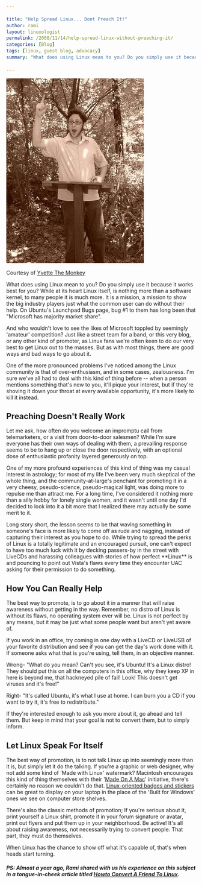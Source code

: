 ```yaml
---

title: "Help Spread Linux... Dont Preach It!"
author: rami
layout: linuxologist 
permalink: /2008/11/14/help-spread-linux-without-preaching-it/
categories: [Blog]
tags: [linux, guest blog, advocacy]
summary: "What does using Linux mean to you? Do you simply use it because it works best for you? While at its heart Linux itself, is nothing more than a software kernel, to many people it is much more. It is a mission, a mission to show the big industry players just what the common user can do without their help. On Ubuntu's Launchpad Bugs page, bug #1 to them has long been that 'Microsoft has majority market share'."

---
```


![Preaching Linux](/assets/images/content/blog/preaching-linux.jpg)

Courtesy of [Yvette The Monkey](http://www.flickr.com/photos/mustardseedz/2001893348/)

What does using Linux mean to you? Do you simply use it because it works best for you? While at its heart Linux itself, is nothing more than a software kernel, to many people it is much more. It is a mission, a mission to show the big industry players just what the common user can do without their help. On Ubuntu's Launchpad Bugs page, bug #1 to them has long been that "Microsoft has majority market share".

And who wouldn't love to see the likes of Microsoft toppled by seemingly 'amateur' competition? Just like a street team for a band, or this very blog, or any other kind of promoter, as Linux fans we're often keen to do our very best to get Linux out to the masses. But as with most things, there are good ways and bad ways to go about it.

One of the more pronounced problems I've noticed among the Linux community is that of over-enthusiasm, and in some cases, zealousness. I'm sure we've all had to deal with this kind of thing before -- when a person mentions something that's new to you, it'll pique your interest, but if they're shoving it down your throat at every available opportunity, it's more likely to kill it instead.

## Preaching Doesn't Really Work

Let me ask, how often do you welcome an impromptu call from telemarketers, or a visit from door-to-door salesmen? While I'm sure everyone has their own ways of dealing with them, a prevailing response seems to be to hang up or close the door respectively, with an optional dose of enthusiastic profanity layered generously on top.

One of my more profound experiences of this kind of thing was my casual interest in astrology; for most of my life I've been very much skeptical of the whole thing, and the community-at-large's penchant for promoting it in a very cheesy, pseudo-science, pseudo-magical light, was doing more to repulse me than attract me. For a long time, I've considered it nothing more than a silly hobby for lonely single women, and it wasn't until one day I'd decided to look into it a bit more that I realized there may actually be some merit to it.

Long story short, the lesson seems to be that waving something in someone's face is more likely to come off as rude and nagging, instead of capturing their interest as you hope to do. While trying to spread the perks of Linux is a totally legitimate and an encouraged pursuit, one can't expect to have too much luck with it by decking passers-by in the street with LiveCDs and harassing colleagues with stories of how perfect \*\*Linux\*\* is and pouncing to point out Vista's flaws every time they encounter UAC asking for their permission to do something.

## How You Can Really Help

The best way to promote, is to go about it in a manner that will raise awareness without getting in the way. Remember, no distro of Linux is without its flaws, no operating system ever will be. Linux is not perfect by any means, but it may be just what some people want but aren't yet aware of.

If you work in an office, try coming in one day with a LiveCD or LiveUSB of your favorite distribution and see if you can get the day's work done with it. If someone asks what that is you're using, tell them, in an objective manner.

Wrong- "What do you mean? Can't you see, it's Ubuntu! It's a Linux distro! They should put this on all the computers in this office, why they keep XP in here is beyond me, that hackneyed pile of fail! Look! This doesn't get viruses and it's free!"

Right- "It's called Ubuntu, it's what I use at home. I can burn you a CD if you want to try it, it's free to redistribute."

If they're interested enough to ask you more about it, go ahead and tell them. But keep in mind that your goal is not to convert them, but to simply inform.

## Let Linux Speak For Itself

The best way of promotion, is to not talk Linux up into seemingly more than it is, but simply let it do the talking. If you're a graphic or web designer, why not add some kind of 'Made with Linux' watermark? Macintosh encourages this kind of thing themselves with their '[Made On A Mac](http://www.apple.com/about/webbadges/badges2.html)' initiative, there's certainly no reason we couldn't do that. [Linux-oriented badges and stickers](http://stickerbook.es.gd/) can be great to display on your laptop in the place of the 'Built for Windows' ones we see on computer store shelves.

There's also the classic methods of promotion; If you're serious about it, print yourself a Linux shirt, promote it in your forum signature or avatar, print out flyers and put them up in your neighborhood. Be active! It's all about raising awareness, not necessarily trying to convert people. That part, they must do themselves.

When Linux has the chance to show off what it's capable of, that's when heads start turning.

##### PS: Almost a year ago, Rami shared with us his experience on this subject in a tongue-in-cheek article titled [_Howto Convert A Friend To Linux_](/2007/12/27/howto-convert-a-friend-to-linux).

